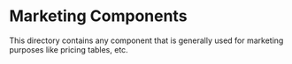 # Marketing Components

This directory contains any component that is generally used for marketing purposes like pricing tables, etc.
